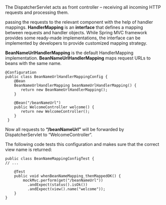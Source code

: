 
The DispatcherServlet acts as front controller – receiving all incoming HTTP requests and processing them.

passing the requests to the relevant component with the help of handler mappings.
**HandlerMapping** is an **interface** that defines a mapping between requests and handler objects. 
While Spring MVC framework provides some ready-made implementations, the interface can be implemented by developers to provide customized mapping strategy.

**BeanNameUrlHandlerMapping** is the default HandlerMapping implementation. 
**BeanNameUrlHandlerMapping** maps request URLs to beans with the same name.


    @Configuration
    public class BeanNameUrlHandlerMappingConfig {
        @Bean
        BeanNameUrlHandlerMapping beanNameUrlHandlerMapping() {
           return new BeanNameUrlHandlerMapping();
        }
 
        @Bean("/beanNameUrl")
        public WelcomeController welcome() {
           return new WelcomeController();
        }
     }
     
     
Now all requests to **“/beanNameUrl”** will be forwarded by DispatcherServlet to “WelcomeController“. 


The following code tests this configuration and makes sure that the correct view name is returned:

    public class BeanNameMappingConfigTest {
    // ...
 
        @Test
        public void whenBeanNameMapping_thenMappedOK() {
            mockMvc.perform(get("/beanNameUrl"))
              .andExpect(status().isOk())
              .andExpect(view().name("welcome"));
        }
    }


